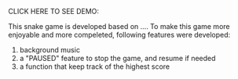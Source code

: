 CLICK HERE TO SEE DEMO:

This snake game is developed based on ....
To make this game more enjoyable and more compeleted, following features were developed:
  1. background music
  2. a "PAUSED" feature to stop the game, and resume if needed
  3. a function that keep track of the highest score
